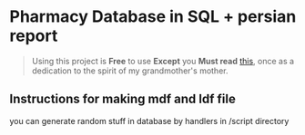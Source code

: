 
# Pharmacy Database in SQL + persian report


> Using this project is **Free** to use **Except** you **Must read** [this](https://quran.com/surah-ya-sin), once as a dedication to the spirit of my grandmother's mother.



## Instructions for making mdf and ldf file

you can generate random stuff in database by handlers in /script directory

